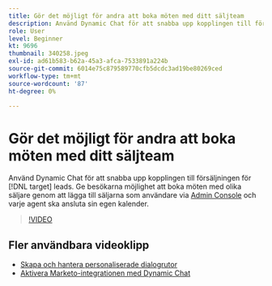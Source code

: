 ```yaml
---
title: Gör det möjligt för andra att boka möten med ditt säljteam
description: Använd Dynamic Chat för att snabba upp kopplingen till försäljningen för [!DNL target] leads.
role: User
level: Beginner
kt: 9696
thumbnail: 340258.jpeg
exl-id: ad61b583-b62a-45a3-afca-7533891a224b
source-git-commit: 6014e75c879589770cfb5dcdc3ad19be80269ced
workflow-type: tm+mt
source-wordcount: '87'
ht-degree: 0%

---
```


# Gör det möjligt för andra att boka möten med ditt säljteam

Använd Dynamic Chat för att snabba upp kopplingen till försäljningen för [!DNL target] leads. Ge besökarna möjlighet att boka möten med olika säljare genom att lägga till säljarna som användare via [Admin Console](https://adminconsole.adobe.com/) och varje agent ska ansluta sin egen kalender.

>[!VIDEO](https://video.tv.adobe.com/v/340258/?quality=12&learn=on)

## Fler användbara videoklipp

* [Skapa och hantera personaliserade dialogrutor](dialogue-management.md)
* [Aktivera Marketo-integrationen med Dynamic Chat](marketo-integration.md)
